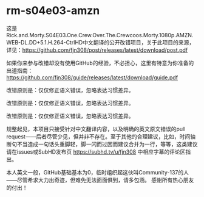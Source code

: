 # rm-s04e03-amzn

这是Rick.and.Morty.S04E03.One.Crew.Over.The.Crewcoos.Morty.1080p.AMZN.WEB-DL.DD+5.1.H.264-CtrlHD中文翻译的公开改错项目，关于此项目的来源，详见：https://github.com/fjn308/post/releases/latest/download/post.pdf

如果你来参与改错却没有使用GitHub的经验，不必担心，这里有特意为你准备的出道指南：https://github.com/fjn308/guide/releases/latest/download/guide.pdf

改错原则是：仅仅修正语义错误，忽略表达习惯差异。

改错原则是：仅仅修正语义错误，忽略表达习惯差异。

改错原则是：仅仅修正语义错误，忽略表达习惯差异。

规整起见，本项目只接受针对中文翻译内容，以及明确的英文原文错误的pull request——后者尽管少见，但并非不存在。至于其他的合理建议，比如，时间轴断句不当造成一句话头重脚轻，脚一闪而过因而建议合并为一行，等等，这类建议请在issues或SubHD发布页 https://subhd.tv/u/fjn308 中相应字幕的评论区指出。

本人英文一般，GitHub基础基本为0，临时组织起这伙叫Community-137的人——尽管希求大力出奇迹，但难免无法面面俱到，请多包涵。
感谢所有热心朋友的付出！
